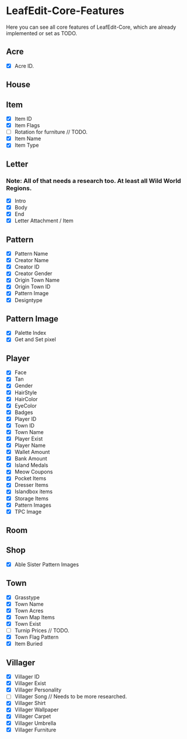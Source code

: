 # LeafEdit-Core-Features

Here you can see all core features of LeafEdit-Core, which are already implemented or set as TODO.

## Acre
- [x] Acre ID.

## House

## Item
- [x] Item ID
- [x] Item Flags
- [ ] Rotation for furniture // TODO.
- [x] Item Name
- [x] Item Type

## Letter
### Note: All of that needs a research too. At least all Wild World Regions.
- [x] Intro
- [x] Body
- [x] End
- [x] Letter Attachment / Item

## Pattern
- [x] Pattern Name
- [x] Creator Name
- [x] Creator ID
- [x] Creator Gender
- [x] Origin Town Name
- [x] Origin Town ID
- [x] Pattern Image
- [x] Designtype

## Pattern Image
- [x] Palette Index
- [x] Get and Set pixel

## Player
- [x] Face
- [x] Tan
- [x] Gender
- [x] HairStyle
- [x] HairColor
- [x] EyeColor
- [x] Badges
- [x] Player ID
- [x] Town ID
- [x] Town Name
- [x] Player Exist
- [x] Player Name
- [x] Wallet Amount
- [x] Bank Amount
- [x] Island Medals
- [x] Meow Coupons
- [x] Pocket Items
- [x] Dresser Items
- [x] Islandbox items
- [x] Storage Items
- [x] Pattern Images
- [x] TPC Image

## Room

## Shop
- [x] Able Sister Pattern Images

## Town
- [x] Grasstype
- [x] Town Name
- [x] Town Acres
- [x] Town Map Items
- [x] Town Exist
- [ ] Turnip Prices // TODO.
- [x] Town Flag Pattern
- [x] Item Buried

## Villager
- [x] Villager ID
- [x] Villager Exist
- [x] Villager Personality
- [ ] Villager Song // Needs to be more researched.
- [x] Villager Shirt
- [x] Villager Wallpaper
- [x] Villager Carpet
- [x] Villager Umbrella
- [x] Villager Furniture